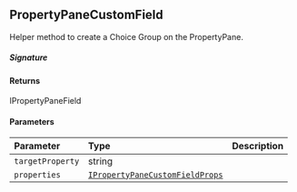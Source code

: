 ## PropertyPaneCustomField

Helper method to create a Choice Group on the PropertyPane.

##### Signature

#### Returns
IPropertyPaneField<IPropertyPaneCustomFieldProps>

#### Parameters


| Parameter	   | Type    | Description |
|:-------------|:---------------|:------------|
| `targetProperty`    | string |  |
| `properties`    | [`IPropertyPaneCustomFieldProps`](IPropertyPaneCustomFieldProps.md) |  |


